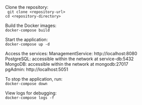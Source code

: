 Clone the repository: \
``` git clone <repository-url>``` \
``` cd <repository-directory> ```

Build the Docker images:\
```docker-compose build```

Start the application:\
```docker-compose up -d```

Access the services:
ManagementService: http://localhost:8080\
PostgreSQL: accessible within the network at service-db:5432\
MongoDB: accessible within the network at mongodb:27017\
pgAdmin: http://localhost:5051

To stop the application, run:\
```docker-compose down```

View logs for debugging:\
```docker-compose logs -f```